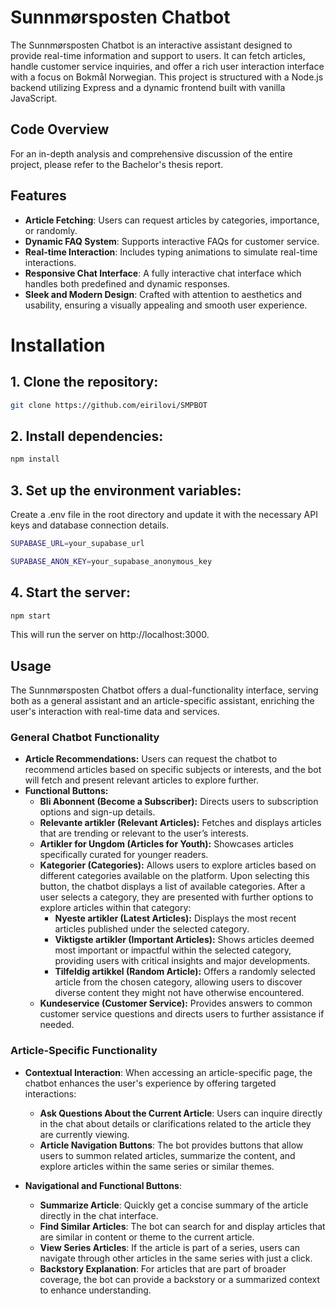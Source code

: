 # Sunnmørsposten Chatbot

The Sunnmørsposten Chatbot is an interactive assistant designed to provide real-time information and support to users. It can fetch articles, handle customer service inquiries, and offer a rich user interaction interface with a focus on Bokmål Norwegian. This project is structured with a Node.js backend utilizing Express and a dynamic frontend built with vanilla JavaScript.

## Code Overview
For an in-depth analysis and comprehensive discussion of the entire project, please refer to the Bachelor's thesis report.

## Features

- **Article Fetching**: Users can request articles by categories, importance, or randomly.
- **Dynamic FAQ System**: Supports interactive FAQs for customer service.
- **Real-time Interaction**: Includes typing animations to simulate real-time interactions.
- **Responsive Chat Interface**: A fully interactive chat interface which handles both predefined and dynamic responses.
- **Sleek and Modern Design**: Crafted with attention to aesthetics and usability, ensuring a visually appealing and smooth user experience.

# Installation

## 1. Clone the repository:
```bash
git clone https://github.com/eirilovi/SMPBOT
```

## 2. Install dependencies:
```bash
npm install
```

## 3. Set up the environment variables: 
Create a .env file in the root directory and update it with the necessary API keys and database connection details.
```bash
SUPABASE_URL=your_supabase_url

SUPABASE_ANON_KEY=your_supabase_anonymous_key
```
## 4. Start the server:
```bash
npm start
```
This will run the server on http://localhost:3000.

## Usage

The Sunnmørsposten Chatbot offers a dual-functionality interface, serving both as a general assistant and an article-specific assistant, enriching the user's interaction with real-time data and services.

### General Chatbot Functionality

- **Article Recommendations:** Users can request the chatbot to recommend articles based on specific subjects or interests, and the bot will fetch and present relevant articles to explore further.
- **Functional Buttons:**
    - **Bli Abonnent (Become a Subscriber):** Directs users to subscription options and sign-up details.
    - **Relevante artikler (Relevant Articles):** Fetches and displays articles that are trending or relevant to the user’s interests.
    - **Artikler for Ungdom (Articles for Youth):** Showcases articles specifically curated for younger readers.
    - **Kategorier (Categories):** Allows users to explore articles based on different categories available on the platform. Upon selecting this button, the chatbot displays a list of available categories. After a user selects a category, they are presented with further       options to explore articles within that category:
      - **Nyeste artikler (Latest Articles):** Displays the most recent articles published under the selected category.
      - **Viktigste artikler (Important Articles):** Shows articles deemed most important or impactful within the selected category, providing users with critical insights and major developments.
      - **Tilfeldig artikkel (Random Article):** Offers a randomly selected article from the chosen category, allowing users to discover diverse content they might not have otherwise encountered.
  - **Kundeservice (Customer Service):** Provides answers to common customer service questions and directs users to further assistance if needed.

### Article-Specific Functionality

- **Contextual Interaction**: When accessing an article-specific page, the chatbot enhances the user's experience by offering targeted interactions:
  - **Ask Questions About the Current Article**: Users can inquire directly in the chat about details or clarifications related to the article they are currently viewing.
  - **Article Navigation Buttons**: The bot provides buttons that allow users to summon related articles, summarize the content, and explore articles within the same series or similar themes.
    
- **Navigational and Functional Buttons**:
  - **Summarize Article**: Quickly get a concise summary of the article directly in the chat interface.
  - **Find Similar Articles**: The bot can search for and display articles that are similar in content or theme to the current article.
  - **View Series Articles**: If the article is part of a series, users can navigate through other articles in the same series with just a click.
  - **Backstory Explanation**: For articles that are part of broader coverage, the bot can provide a backstory or a summarized context to enhance understanding.  
